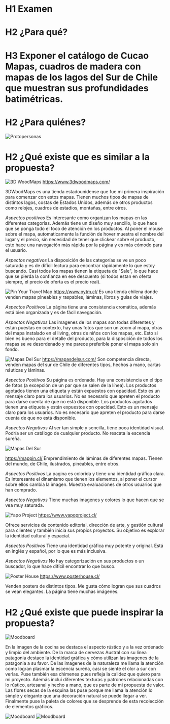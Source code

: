 # H1 Examen

# H2 **¿Para qué?** 
# H3 Exponer el catálogo de Cucao Mapas, cuadros de madera con mapas de los lagos del Sur de Chile que muestran sus profundidades batimétricas.

# H2 **¿Para quiénes?**
![Protopersonas](readme/protopersonas2.jpg)

# H2 **¿Qué existe que es similar a la propuesta?**

![3D WoodMaps](readme/3dwood.jpg)
https://www.3dwoodmaps.com/ 

3DWoodMaps es una tienda estadounidense que fue mi primera inspiración para comenzar con estos mapas. Tienen muchos tipos de mapas de distintos lagos, costas de Estados Unidos, además de otros productos como relojes, cuadros de estadios, montañas, entre otros. 

*Aspectos positivos*
Es interesante como organizan los mapas en las diferentes categorías. Además tiene un diseño muy sencillo, lo que hace que se ponga todo el foco de atención en los productos. 
Al poner el mouse sobre el mapa, automaticamente la función de hover muestra el nombre del lugar y el precio, sin necesidad de tener que clickear sobre el producto, esto hace una navegación más rápida por la página y es más cómodo para el usuario.

*Aspectos negativos*
La disposición de las categorías se ve un poco saturada y es de difícil lectura para encontrar rápidamente lo que estoy buscando. 
Casi todos los mapas tienen la etiqueta de "Sale", lo que hace que se pierda la confianza en ese descuento (si todos estan en oferta siempre, el precio de oferta es el precio real).

![Pin Your Travel Map](readme/pytm.jpg)
https://www.pytm.cl/
Es una tienda chilena donde venden mapas pineables y raspables, láminas, libros y guías de viajes. 

*Aspectos Positivos*
La página tiene una consistencia cromática, además está bien organizada y es de fácil navegación. 

*Aspectos Negativos*
Las imagenes de los mapas son todas diferentes y están puestas en contexto, hay unas fotos que son un zoom al mapa, otras del mapa instalado en el living, otras de niños con los mapas, etc. Esto si bien es bueno para el detalle del producto, para la disposición de todos los mapas se ve desordenado y me parece preferible poner el mapa solo sin fondo. 

![Mapas Del Sur](readme/mapasdelsur.jpg)
https://mapasdelsur.com/ 
Son competencia directa, venden mapas del sur de Chile de diferentes tipos, hechos a mano, cartas náuticas y láminas. 

*Aspectos Positivos*
Su página es ordenada. Hay una consistencia en el tipo de fotos (a excepción de un par que se salen de la línea). 
Los productos agotados tienen una etiqueta y están expuestos con opacidad. Esto es un mensaje claro para los usuarios. No es necesario que apreten el producto para darse cuenta de que no está disponible.
Los productos agotados tienen una etiqueta y están expuestos con opacidad. Esto es un mensaje claro para los usuarios. No es necesario que apreten el producto para darse cuenta de que no está disponible.

*Aspectos Negativos*
Al ser tan simple y sencilla, tiene poca identidad visual. Podría ser un catálogo de cualquier producto. No rescata la escencia sureña.

![Mapas Del Sur](readme/mappin.jpg)

https://mappin.cl/ 
Emprendimiento de láminas de diferentes mapas. Tienen del mundo, de Chile, ilustrados, pineables, entre otros. 


*Aspectos Positivos*
La pagina es colorida y tiene una identidad gráfica clara. Es interesante el dinamismo que tienen los elementos, al poner el cursor sobre ellos cambia la imagen.
Muestra evaluaciones de otros usuarios que han comprado.

*Aspectos Negativos*
Tiene muchas imagenes y colores lo que hacen que se vea muy saturada. 


![Yapo Project](readme/yapo.jpg)
https://www.yapoproject.cl/

Ofrece servicios de contenido editorial, dirección de arte, y gestión cultural para clientes y también inicia sus propios proyectos. Su objetivo es explorar la identidad cultural y espacial.

*Aspectos Positivos*
Tiene una identidad gráfica muy potente y original. 
Está en inglés y español, por lo que es más inclusiva.

*Aspectos Negativos*
No hay categorización en sus productos o un buscador, lo que hace difícil encontrar lo que busco.

![Poster House](readme/posterhouse.jpg)
https://www.posterhouse.cl/ 

Venden posters de distintos tipos. Me gusta cómo logran que sus cuadros se vean elegantes. La página tiene muchas imágenes.

# H2 **¿Qué existe que puede inspirar la propuesta?**
![Moodboard](readme/moodboard.jpg)

En la imagen de la cocina se destaca el aspecto rústico y a la vez ordenado y limpio del ambiente.
De la marca de cervezas Austral con su línea patagonia destaco la identidad gráfica y cómo utilizan las imagenes de la patagonia a su favor.
De las imagenes de la naturaleza me llama la atención como logran plasmar la escencia sureña, casi se siente el olor a sur con verlas.
Puse también esa chimenea pues refleja la calidez que quiero para mi proyecto.
Además incluí diferentes texturas y patrones relacionadas con lo rústico, artesanal y hecho a mano, que es parte de mi propuesta de valor.
Las flores secas de la esquina las puse porque me llama la atención lo simple y elegante que una decoración natural se puede llegar a ver.
Finalmente puse la paleta de colores que se desprende de esta recolección de elementos gráficos.

![Moodboard](readme/moodboard.jpg)
![Moodboard](readme/moodboard.jpg)
